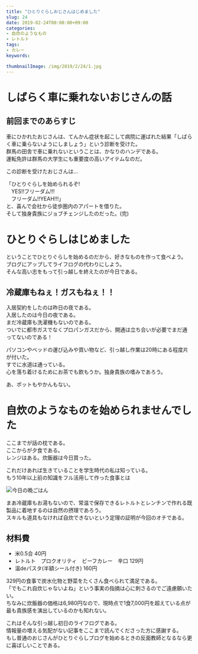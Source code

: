 ```yaml
---
title: "ひとりぐらしおじさんはじめました"
slug: 24
date: 2019-02-24T00:00:00+09:00
categories:
- 自炊のようなもの
- レトルト
tags:
- カレー
keywords:

thumbnailImage: /img/2019/2/24/1.jpg
---
```


# しばらく車に乗れないおじさんの話

## 前回までのあらすじ

車にひかれたおじさんは、てんかん症状を起こして病院に運ばれた結果「しばらく車に乗らないようにしましょう」という診断を受けた。  
群馬の田舎で車に乗れないということは、かなりのハンデである。  
運転免許は群馬の大学生にも重要度の高いアイテムなのだ。  
  
この診断を受けたおじさんは…  
<!--more-->
<ssr>「ひとりぐらしを始められるぞ!  
　YES!!フリーダム!!!  
　フリーダム!!YEAH!!!」</ssr>  
と、喜んで会社から徒歩圏内のアパートを借りた。  
そして独身貴族にジョブチェンジしたのだった。(完)
  
# ひとりぐらしはじめました

ということでひとりぐらしを始めるのだから、好きなものを作って食べよう。  
ブログにアップしてライフログの代わりにしよう。  
そんな高い志をもって引っ越しを終えたのが今日である。  

## 冷蔵庫もねぇ！ガスもねぇ！！

入居契約をしたのは昨日の夜である。  
入居したのは今日の夜である。  
まだ冷蔵庫も洗濯機もないのである。  
ついでに都市ガスでなくプロパンガスだから、開通は立ち合いが必要でまだ通ってないのである！  
  
パソコンやベッドの運び込みや買い物など、引っ越し作業は20時にある程度片が付いた。  
すでに水道は通っている。  
心を落ち着けるためにお茶でも飲もうか。独身貴族の嗜みであろう。  
  
あ、<ssr>ポットもやかんもない</ssr>。

# 自炊のようなものを始められませんでした

ここまでが話の枕である。  
ここからが夕食である。  
レンジはある。炊飯器は今日買った。  
  
これだけあれば生きていることを学生時代の私は知っている。  
もう10年以上前の知識をフル活用して作った食事とは  
  
![今日の晩ごはん](/img/2019/2/24/1.jpg)  
  
まあ冷蔵庫もお湯もないので、常温で保存できるレトルトとレンチンで作れる既製品に着地するのは自然の摂理であろう。  
スキルも道具もなければ自炊できないという定理の証明が今回のオチである。  

## 材料費

+ 米0.5合 40円
+ レトルト　プロクオリティ　ビーフカレー　辛口 129円
+ 温deパスタ(半額シール付き) 160円  
  
329円の食事で炭水化物と野菜をたくさん食べられて満足である。  
「でもこれ自炊じゃないよね」という事実の指摘は心に刺さるのでご遠慮願いたい。  
ちなみに炊飯器の価格は6,980円なので、現時点で1食7,000円を超えている点が最も貴族感を演出しているのかも知れない。  
  
これはそんな引っ越し初日のライフログである。  
情報量の増える気配がない記事をここまで読んでくださった方に感謝する。  
もし普通のおじさんがひとりぐらしブログを始めるときの<ssr>反面教師</ssr>となるなら更に喜ばしいことである。